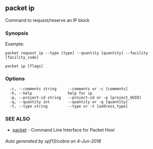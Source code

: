 ## packet ip

Command to request/reserve an IP block

### Synopsis

Example:
	
	packet request ip --type [type] --quantity [quantity] --facility [facility_code]
	

```
packet ip [flags]
```

### Options

```
  -c, --comments string     --comments or -c [comments]
  -h, --help                help for ip
  -p, --project-id string   --project-id or -p [project_UUID]
  -q, --quantity int        --quantity or -q [quantity]
  -t, --type string         --type or -t [address_type]
```

### SEE ALSO

* [packet](packet.md)	 - Command Line Interface for Packet Host

###### Auto generated by spf13/cobra on 4-Jun-2018
